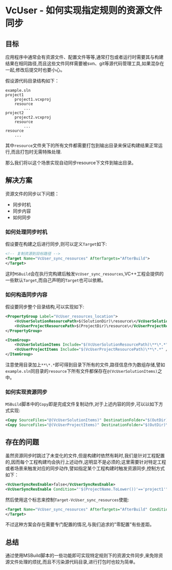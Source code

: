 # VcUser - 如何实现指定规则的资源文件同步

## 目标

应用程序中通常会有资源文件、配置文件等等,通常打包或者运行时需要其与构建结果在相同路径,而且这些文件同样需要被svn、git等源代码管理工具,如果混杂在一起,修改后提交时也要小心。

假设源代码目录结构如下：

```TXT
example.sln
project1
    project1.vcxproj
    resource
        ...
project2
    project2.vcxproj
    resource
        ...
resource
    ...
```

其中`resource`文件夹下的所有文件都需要打包到输出目录来保证构建结果正常运行,而且打包时无需特殊处理.

那么我们将以这个场景实现自动同步resource下文件到输出目录。

## 解决方案

资源文件的同步以下问题：

- 同步时机
- 同步内容
- 如何同步

### 如何处理同步时机

假设要在构建之后进行同步,则可以定义`Target`如下:

```XML
<!-- 复制资源到目标路径 -->
<Target Name="VcUser_sync_resources" AfterTargets="AfterBuild">
</Target>
```

这时`MSBuild`会在执行完构建后触发`VcUser_sync_resources`,VC++工程会提供的一些默认`Target`,而自己声明的`Target`也可以依赖。

### 如何构造同步内容

假设要同步整个目录结构,可以实现如下:

```XML
<PropertyGroup Label="VcUser_resources_location">
    <VcUserSolutionResourcePath>$(SolutionDir)\resource\</VcUserSolutionResourcePath>
    <VcUserProjectResourcePath>$(ProjectDir)\resource\</VcUserProjectResourcePath>
</PropertyGroup>

<ItemGroup>
    <VcUserSolutionItems Include="$(VcUserSolutionResourcePath)\**\*.*" />
    <VcUserProjectItems Include="$(VcUserProjectResourcePath)\**\*.*" />
</ItemGroup>
```

注意使用目录加上`**\*.*`即可得到目录下所有的文件,路径信息作为数组存储,譬如`example.sln`同目录的`resource`下所有文件都保存在`@(VcUserSolutionItems)`之中。

### 如何实现资源同步

`MSBuild`脚本中的`Copy`即是完成文件复制动作,对于上述内容的同步,可以以如下方式实现:

```XML
<Copy SourceFiles="@(VcUserSolutionItems)" DestinationFolder="$(OutDir)\%(RecursiveDir)"  SkipUnchangedFiles="true" />
<Copy SourceFiles="@(VcUserProjectItems)" DestinationFolder="$(OutDir)\%(RecursiveDir)"  SkipUnchangedFiles="true" />
```

## 存在的问题

虽然资源同步时跳过了未变化的文件,但是构建时依然有耗时,我们是针对工程配置的,因而每个工程构建均会执行上述动作,这明显不是必须的;这里需要针对特定工程或者场景来触发对应的同步动作,譬如指定某个工程构建时触发资源同步,控制方式如下：

```XML
<VcUserSyncResEnable>false</VcUserSyncResEnable>
<VcUserSyncResEnable Condition="'$(ProjectName.ToLower())'=='project1'">true</VcUserSyncResEnable>
```

然后使用这个标志来控制`Target-VcUser_sync_resources`使能:

```XML
<Target Name="VcUser_sync_resources" AfterTargets="AfterBuild" Condition="'$(VcUserSyncResEnable)'=='true'">
</Target>
```

不过这种方案会存在需要专门配置的情况,与我们追求的"零配置"有些差距。

## 总结

通过使用MSBuild脚本的一些功能即可实现特定规则下的资源文件同步,来免除资源文件处理的烦扰,而且不污染源代码目录,进行打包时也较为简单。